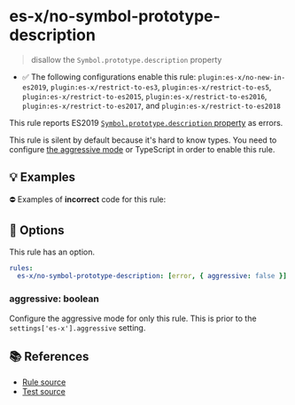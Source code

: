 # es-x/no-symbol-prototype-description
> disallow the `Symbol.prototype.description` property

- ✅ The following configurations enable this rule: `plugin:es-x/no-new-in-es2019`, `plugin:es-x/restrict-to-es3`, `plugin:es-x/restrict-to-es5`, `plugin:es-x/restrict-to-es2015`, `plugin:es-x/restrict-to-es2016`, `plugin:es-x/restrict-to-es2017`, and `plugin:es-x/restrict-to-es2018`

This rule reports ES2019 [`Symbol.prototype.description` property](https://github.com/tc39/proposal-Symbol-description) as errors.

This rule is silent by default because it's hard to know types. You need to configure [the aggressive mode](../#the-aggressive-mode) or TypeScript in order to enable this rule.

## 💡 Examples

⛔ Examples of **incorrect** code for this rule:

<eslint-playground type="bad" code="/*eslint es-x/no-symbol-prototype-description: [error, { aggressive: true }] */
Symbol(&quot;foo&quot;).description
" />

## 🔧 Options

This rule has an option.

```yml
rules:
  es-x/no-symbol-prototype-description: [error, { aggressive: false }]
```

### aggressive: boolean

Configure the aggressive mode for only this rule.
This is prior to the `settings['es-x'].aggressive` setting.

## 📚 References

- [Rule source](https://github.com/ota-meshi/eslint-plugin-es-x/blob/master/lib/rules/no-symbol-prototype-description.js)
- [Test source](https://github.com/ota-meshi/eslint-plugin-es-x/blob/master/tests/lib/rules/no-symbol-prototype-description.js)
